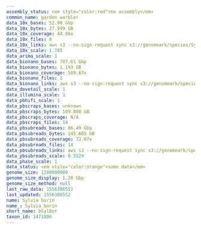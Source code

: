 ```yaml
---
assembly_status: <em style="color:red">no assembly</em>
common_name: garden warbler
data_10x_bases: 52.90 Gbp
data_10x_bytes: 27.599 GB
data_10x_coverage: 44.08x
data_10x_files: 8
data_10x_links: aws s3 --no-sign-request sync s3://genomeark/species/Sylvia_borin/bSylBor1/genomic_data/10x/ .<br>
data_10x_scale: 1.785
data_arima_scale: 1
data_bionano_bases: 707.61 Gbp
data_bionano_bytes: 1.193 GB
data_bionano_coverage: 589.67x
data_bionano_files: 1
data_bionano_links: aws s3 --no-sign-request sync s3://genomeark/species/Sylvia_borin/bSylBor1/genomic_data/bionano/ .<br>
data_dovetail_scale: 1
data_illumina_scale: 1
data_pbhifi_scale: 1
data_pbscraps_bases: unknown
data_pbscraps_bytes: 109.800 GB
data_pbscraps_coverage: N/A
data_pbscraps_files: 14
data_pbsubreads_bases: 86.49 Gbp
data_pbsubreads_bytes: 145.685 GB
data_pbsubreads_coverage: 72.07x
data_pbsubreads_files: 14
data_pbsubreads_links: aws s3 --no-sign-request sync s3://genomeark/species/Sylvia_borin/bSylBor1/genomic_data/pacbio/ . --exclude "*scraps.bam* --exclude "*ccs.bam*"<br>
data_pbsubreads_scale: 0.5529
data_phase_scale: 1
data_status: <em style="color:orange">some data</em>
genome_size: 1200000000
genome_size_display: 1.20 Gbp
genome_size_method: null
last_raw_data: 1556386552
last_updated: 1556386552
name: Sylvia borin
name_: Sylvia_borin
short_name: bSylBor
taxon_id: 1471886
---
```

